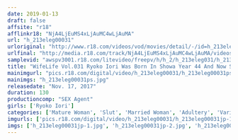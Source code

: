 ```yaml
---
date: 2019-01-13
draft: false
affsite: "r18"
afflinkr18: "NjA4LjEuMS4xLjAuMC4wLjAuMA"
url: "h_213eleg00031"
urloriginal: "http://www.r18.com/videos/vod/movies/detail/-/id=h_213eleg00031"
urlfinal: "http://media.r18.com/track/NjA4LjEuMS4xLjAuMC4wLjAuMA/videos/vod/movies/detail/-/id=h_213eleg00031"
samplevid: "awspv3001.r18.com/litevideo/freepv/h/h_2/h_213eleg031/h_213eleg031_dmb_w.mp4"
title: "WifeLife Vol.031 Ryoko Iori Was Born In Showa Year 44 And Now She's Going Cum Crazy She Was 48 Years Old At The Time of Filming Her Three Body Sizes Are 90/64/92 92"
mainimgurl: "pics.r18.com/digital/video/h_213eleg00031/h_213eleg00031ps.jpg"
mainimgs: "h_213eleg00031ps.jpg"
releasedate: "Nov. 17, 2017"
duration: 130
productioncomp: "SEX Agent"
girls: ['Ryoko Iori']
categories: ['Mature Woman', 'Slut', 'Married Woman', 'Adultery', 'Variety', 'Ass Lover', 'Featured Actress', 'Threesome / Foursome', 'Hi-Def']
imgurls: ['pics.r18.com/digital/video/h_213eleg00031/h_213eleg00031jp-1.jpg', 'pics.r18.com/digital/video/h_213eleg00031/h_213eleg00031jp-2.jpg', 'pics.r18.com/digital/video/h_213eleg00031/h_213eleg00031jp-3.jpg', 'pics.r18.com/digital/video/h_213eleg00031/h_213eleg00031jp-4.jpg', 'pics.r18.com/digital/video/h_213eleg00031/h_213eleg00031jp-5.jpg', 'pics.r18.com/digital/video/h_213eleg00031/h_213eleg00031jp-6.jpg', 'pics.r18.com/digital/video/h_213eleg00031/h_213eleg00031jp-7.jpg', 'pics.r18.com/digital/video/h_213eleg00031/h_213eleg00031jp-8.jpg', 'pics.r18.com/digital/video/h_213eleg00031/h_213eleg00031jp-9.jpg', 'pics.r18.com/digital/video/h_213eleg00031/h_213eleg00031jp-10.jpg', 'pics.r18.com/digital/video/h_213eleg00031/h_213eleg00031jp-11.jpg', 'pics.r18.com/digital/video/h_213eleg00031/h_213eleg00031jp-12.jpg', 'pics.r18.com/digital/video/h_213eleg00031/h_213eleg00031jp-13.jpg', 'pics.r18.com/digital/video/h_213eleg00031/h_213eleg00031jp-14.jpg', 'pics.r18.com/digital/video/h_213eleg00031/h_213eleg00031jp-15.jpg', 'pics.r18.com/digital/video/h_213eleg00031/h_213eleg00031jp-16.jpg', 'pics.r18.com/digital/video/h_213eleg00031/h_213eleg00031jp-17.jpg', 'pics.r18.com/digital/video/h_213eleg00031/h_213eleg00031jp-18.jpg', 'pics.r18.com/digital/video/h_213eleg00031/h_213eleg00031jp-19.jpg', 'pics.r18.com/digital/video/h_213eleg00031/h_213eleg00031jp-20.jpg']
imgs: ['h_213eleg00031jp-1.jpg', 'h_213eleg00031jp-2.jpg', 'h_213eleg00031jp-3.jpg', 'h_213eleg00031jp-4.jpg', 'h_213eleg00031jp-5.jpg', 'h_213eleg00031jp-6.jpg', 'h_213eleg00031jp-7.jpg', 'h_213eleg00031jp-8.jpg', 'h_213eleg00031jp-9.jpg', 'h_213eleg00031jp-10.jpg', 'h_213eleg00031jp-11.jpg', 'h_213eleg00031jp-12.jpg', 'h_213eleg00031jp-13.jpg', 'h_213eleg00031jp-14.jpg', 'h_213eleg00031jp-15.jpg', 'h_213eleg00031jp-16.jpg', 'h_213eleg00031jp-17.jpg', 'h_213eleg00031jp-18.jpg', 'h_213eleg00031jp-19.jpg', 'h_213eleg00031jp-20.jpg']
---
```

